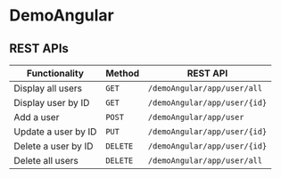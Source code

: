 # DemoAngular

## REST APIs

|Functionality			|Method		|REST API
|-----------------------|-----------|-----------------------------------------------------
|Display all users		|`GET`		|`/demoAngular/app/user/all`
|Display user by ID		|`GET`		|`/demoAngular/app/user/{id}`
|Add a user				|`POST`		|`/demoAngular/app/user`
|Update a user by ID	|`PUT`		|`/demoAngular/app/user/{id}`
|Delete a user by ID	|`DELETE`	|`/demoAngular/app/user/{id}`
|Delete all users		|`DELETE`	|`/demoAngular/app/user/all`